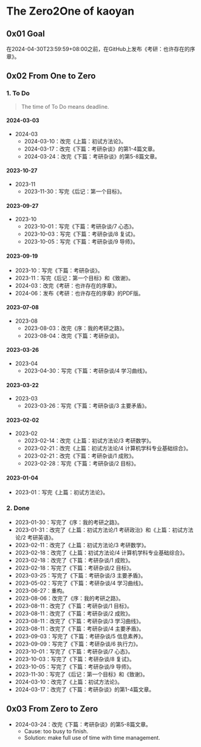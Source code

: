 # The Zero2One of kaoyan

## 0x01 Goal

在2024-04-30T23:59:59+08:00之前，在GitHub上发布《考研：也许存在的序章》。

## 0x02 From One to Zero

### 1. To Do

> The time of To Do means deadline.

#### 2024-03-03

- 2024-03
  - 2024-03-10：改完《上篇：初试方法论》。
  - 2024-03-17：改完《下篇：考研杂谈》的第1-4篇文章。
  - 2024-03-24：改完《下篇：考研杂谈》的第5-8篇文章。

#### 2023-10-27

- 2023-11
  - 2023-11-30：写完《后记：第一个目标》。

#### 2023-09-27

- 2023-10
  - 2023-10-01：写完《下篇：考研杂谈/7 心态》。
  - 2023-10-03：写完《下篇：考研杂谈/8 复试》。
  - 2023-10-05：写完《下篇：考研杂谈/9 导师》。

#### 2023-09-19

- 2023-10：写完《下篇：考研杂谈》。
- 2023-11：写完《后记：第一个目标》和《致谢》。
- 2024-03：改完《考研：也许存在的序章》。
- 2024-06：发布《考研：也许存在的序章》的PDF版。

#### 2023-07-08

- 2023-08
  - 2023-08-03：改完《序：我的考研之路》。
  - 2023-08-04：改完《下篇：考研杂谈》。

#### 2023-03-26

- 2023-04
  - 2023-04-30：写完《下篇：考研杂谈/4 学习曲线》。

#### 2023-03-22

- 2023-03
  - 2023-03-26：写完《下篇：考研杂谈/3 主要矛盾》。

#### 2023-02-02

- 2023-02
  - 2023-02-14：改完《上篇：初试方法论/3 考研数学》。
  - 2023-02-21：改完《上篇：初试方法论/4 计算机学科专业基础综合》。
  - 2023-02-21：改完《下篇：考研杂谈/1 成败》。
  - 2023-02-28：写完《下篇：考研杂谈/2 目标》。

#### 2023-01-04

- 2023-01：写完《上篇：初试方法论》。

### 2. Done

- 2023-01-30：写完了《序：我的考研之路》。
- 2023-01-31：改完了《上篇：初试方法论/1 考研政治》和《上篇：初试方法论/2 考研英语》。
- 2023-02-11：改完了《上篇：初试方法论/3 考研数学》。
- 2023-02-18：改完了《上篇：初试方法论/4 计算机学科专业基础综合》。
- 2023-02-18：改完了《下篇：考研杂谈/1 成败》。
- 2023-02-18：写完了《下篇：考研杂谈/2 目标》。
- 2023-03-25：写完了《下篇：考研杂谈/3 主要矛盾》。
- 2023-05-02：写完了《下篇：考研杂谈/4 学习曲线》。
- 2023-06-27：重构。
- 2023-08-06：改完了《序：我的考研之路》。
- 2023-08-11：改完了《下篇：考研杂谈/1 目标》。
- 2023-08-11：改完了《下篇：考研杂谈/2 成败》。
- 2023-08-11：改完了《下篇：考研杂谈/3 学习曲线》。
- 2023-08-11：改完了《下篇：考研杂谈/4 主要矛盾》。
- 2023-09-03：写完了《下篇：考研杂谈/5 信息素养》。
- 2023-09-09：写完了《下篇：考研杂谈/6 执行力》。
- 2023-10-01：写完了《下篇：考研杂谈/7 心态》。
- 2023-10-03：写完了《下篇：考研杂谈/8 复试》。
- 2023-10-05：写完了《下篇：考研杂谈/9 导师》。
- 2023-11-30：写完了《后记：第一个目标》和《致谢》。
- 2024-03-10：改完了《上篇：初试方法论》。
- 2024-03-17：改完了《下篇：考研杂谈》的第1-4篇文章。

## 0x03 From Zero to Zero

- 2024-03-24：改完《下篇：考研杂谈》的第5-8篇文章。
  - Cause: too busy to finish.
  - Solution: make full use of time with time management.
